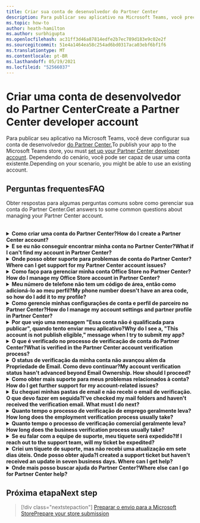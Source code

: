 ```yaml
---
title: Criar sua conta de desenvolvedor do Partner Center
description: Para publicar seu aplicativo na Microsoft Teams, você precisa de uma conta de desenvolvedor do Partner Center.
ms.topic: how-to
author: heath-hamilton
ms.author: surbhigupta
ms.openlocfilehash: ac31ff3d46a87814edfe2b7ec789d183e9c02e2f
ms.sourcegitcommit: 51e4a1464ea58c254ad6bd0317aca03ebf6bf1f6
ms.translationtype: MT
ms.contentlocale: pt-BR
ms.lasthandoff: 05/19/2021
ms.locfileid: "52566037"
---
```

# <a name="create-a-partner-center-developer-account"></a><span data-ttu-id="2a2dd-103">Criar uma conta de desenvolvedor do Partner Center</span><span class="sxs-lookup"><span data-stu-id="2a2dd-103">Create a Partner Center developer account</span></span>

<span data-ttu-id="2a2dd-104">Para publicar seu aplicativo na Microsoft Teams, você deve configurar sua conta de desenvolvedor [do Partner Center.](/office/dev/store/open-a-developer-account)</span><span class="sxs-lookup"><span data-stu-id="2a2dd-104">To publish your app to the Microsoft Teams store, you must [set up your Partner Center developer account](/office/dev/store/open-a-developer-account).</span></span> <span data-ttu-id="2a2dd-105">Dependendo do cenário, você pode ser capaz de usar uma conta existente.</span><span class="sxs-lookup"><span data-stu-id="2a2dd-105">Depending on your scenario, you might be able to use an existing account.</span></span>

## <a name="faq"></a><span data-ttu-id="2a2dd-106">Perguntas frequentes</span><span class="sxs-lookup"><span data-stu-id="2a2dd-106">FAQ</span></span>

<span data-ttu-id="2a2dd-107">Obter respostas para algumas perguntas comuns sobre como gerenciar sua conta do Partner Center.</span><span class="sxs-lookup"><span data-stu-id="2a2dd-107">Get answers to some common questions about managing your Partner Center account.</span></span>

<br>

<details>

<summary><span data-ttu-id="2a2dd-108"><b>Como criar uma conta do Partner Center?</b></span><span class="sxs-lookup"><span data-stu-id="2a2dd-108"><b>How do I create a Partner Center account?</b></span></span></summary>

<span data-ttu-id="2a2dd-109">Você pode criar uma conta do Partner Center de uma das seguintes maneiras:</span><span class="sxs-lookup"><span data-stu-id="2a2dd-109">You can create a Partner Center account one of the following ways:</span></span>

* <span data-ttu-id="2a2dd-110">Se você for novo no Partner Center e não tiver uma Conta de Rede da Microsoft, crie uma conta usando a página de registro [do Partner Center](/office/dev/store/open-a-developer-account#create-an-account-using-the-partner-center-enrollment-page).</span><span class="sxs-lookup"><span data-stu-id="2a2dd-110">If you're new to Partner Center and don't have a Microsoft Network Account, [create an account using the Partner Center enrollment page](/office/dev/store/open-a-developer-account#create-an-account-using-the-partner-center-enrollment-page).</span></span>
* <span data-ttu-id="2a2dd-111">Se você já estiver inscrito na Microsoft Partner Network, crie uma conta diretamente do Partner Center usando [os inscrições existentes do Microsoft Partner Center](/office/dev/store/open-a-developer-account#create-an-account-using-an-existing-partner-center-enrollment).</span><span class="sxs-lookup"><span data-stu-id="2a2dd-111">If you're already enrolled in the Microsoft Partner Network, [create an account directly from Partner Center using existing Microsoft Partner Center enrollments](/office/dev/store/open-a-developer-account#create-an-account-using-an-existing-partner-center-enrollment).</span></span>

<br>

</details>

<details>

<summary><span data-ttu-id="2a2dd-112"><b>E se eu não conseguir encontrar minha conta no Partner Center?</b></span><span class="sxs-lookup"><span data-stu-id="2a2dd-112"><b>What if I can't find my account in Partner Center?</b></span></span></summary>

<span data-ttu-id="2a2dd-113">Abra um [tíquete de suporte do Partner Center](https://partner.microsoft.com/support/v2/?stage=1) e selecione o seguinte:</span><span class="sxs-lookup"><span data-stu-id="2a2dd-113">Open a [Partner Center support ticket](https://partner.microsoft.com/support/v2/?stage=1) and select the following:</span></span>

| <span data-ttu-id="2a2dd-114">Menu</span><span class="sxs-lookup"><span data-stu-id="2a2dd-114">Menu</span></span> | <span data-ttu-id="2a2dd-115">Opção</span><span class="sxs-lookup"><span data-stu-id="2a2dd-115">Option</span></span> |
| -------   | -------  |
|<span data-ttu-id="2a2dd-116">Categoria</span><span class="sxs-lookup"><span data-stu-id="2a2dd-116">Category</span></span>| <span data-ttu-id="2a2dd-117">Marketplace Comercial</span><span class="sxs-lookup"><span data-stu-id="2a2dd-117">Commercial Marketplace</span></span>|
| <span data-ttu-id="2a2dd-118">Tópico</span><span class="sxs-lookup"><span data-stu-id="2a2dd-118">Topic</span></span> | <span data-ttu-id="2a2dd-119">Perguntas gerais sobre Ajuda do Marketplace e Como fazer perguntas</span><span class="sxs-lookup"><span data-stu-id="2a2dd-119">General Marketplace Help and How-to questions</span></span> |
| <span data-ttu-id="2a2dd-120">Subtópico</span><span class="sxs-lookup"><span data-stu-id="2a2dd-120">Subtopic</span></span>| <span data-ttu-id="2a2dd-121">Suplemento do Office</span><span class="sxs-lookup"><span data-stu-id="2a2dd-121">Office add-in</span></span> |

<br>

</details>

<details>

<summary><span data-ttu-id="2a2dd-122"><b>Onde posso obter suporte para problemas de conta do Partner Center?</b></span><span class="sxs-lookup"><span data-stu-id="2a2dd-122"><b>Where can I get support for my Partner Center account issues?</b></span></span></summary>

<span data-ttu-id="2a2dd-123">Visite a [página de suporte de editores](https://aka.ms/marketplacepublishersupport) para pesquisar seu problema.</span><span class="sxs-lookup"><span data-stu-id="2a2dd-123">Visit the [publishers support page](https://aka.ms/marketplacepublishersupport) to search for your issue.</span></span> <span data-ttu-id="2a2dd-124">Se as orientações não são úteis, crie um tíquete de suporte [do Partner Center.](/azure/marketplace/partner-center-portal/support#how-to-open-a-support-ticket)</span><span class="sxs-lookup"><span data-stu-id="2a2dd-124">If the guidance isn't helpful, create a [Partner Center support ticket](/azure/marketplace/partner-center-portal/support#how-to-open-a-support-ticket).</span></span>

<br>

</details>

<details>

<summary><span data-ttu-id="2a2dd-125"><b>Como faço para gerenciar minha conta Office Store no Partner Center?</b></span><span class="sxs-lookup"><span data-stu-id="2a2dd-125"><b>How do I manage my Office Store account in Partner Center?</b></span></span></summary>

<span data-ttu-id="2a2dd-126">Consulte [gerenciar sua conta por meio do Partner Center](/office/dev/store/manage-account-settings-and-profile) para obter informações.</span><span class="sxs-lookup"><span data-stu-id="2a2dd-126">See [manage your account through Partner Center](/office/dev/store/manage-account-settings-and-profile) for information.</span></span>

<br>

</details>

<details>

<summary><span data-ttu-id="2a2dd-127"><b>Meu número de telefone não tem um código de área, então como adicioná-lo ao meu perfil?</b></span><span class="sxs-lookup"><span data-stu-id="2a2dd-127"><b>My phone number doesn't have an area code, so how do I add it to my profile?</b></span></span></summary>

<span data-ttu-id="2a2dd-128">O número de telefone tem três partes: código de país, código de área e número de telefone.</span><span class="sxs-lookup"><span data-stu-id="2a2dd-128">The phone number has three parts: country code, area code, and telephone number.</span></span> <span data-ttu-id="2a2dd-129">Se o número de telefone não incluir um código de área, deixe a segunda caixa vazia e conclua a terceira caixa.</span><span class="sxs-lookup"><span data-stu-id="2a2dd-129">If your phone number doesn't include an area code, leave the second box empty and complete the third box.</span></span>

<br>

</details>

<details>

<summary><span data-ttu-id="2a2dd-130"><b>Como gerencie minhas configurações de conta e perfil de parceiro no Partner Center?</b></span><span class="sxs-lookup"><span data-stu-id="2a2dd-130"><b>How do I manage my account settings and partner profile in Partner Center?</b></span></span></summary>

<span data-ttu-id="2a2dd-131">Consulte [gerenciar configurações de conta e informações de perfil](/windows/uwp/publish/manage-account-settings-and-profile#additional-settings-and-info) para obter informações.</span><span class="sxs-lookup"><span data-stu-id="2a2dd-131">See [manage account settings and profile info](/windows/uwp/publish/manage-account-settings-and-profile#additional-settings-and-info) for information.</span></span>

<br>

</details>

<details>

<summary><span data-ttu-id="2a2dd-132"><b>Por que vejo uma mensagem "Essa conta não é qualificada para publicar", quando tento enviar meu aplicativo?</b></span><span class="sxs-lookup"><span data-stu-id="2a2dd-132"><b>Why do I see a, "This account is not publish eligible," message when I try to submit my app?</b></span></span></summary>

<span data-ttu-id="2a2dd-133">Você recebeu essa mensagem de erro porque o [status de](/partner-center/verification-responses) verificação da conta está pendente.</span><span class="sxs-lookup"><span data-stu-id="2a2dd-133">You received this error message because your [account verification status](/partner-center/verification-responses) is pending.</span></span> <span data-ttu-id="2a2dd-134">Verifique seu status no painel do Partner [Center](https://partner.microsoft.com/dashboard).</span><span class="sxs-lookup"><span data-stu-id="2a2dd-134">Check your status in the Partner Center [dashboard](https://partner.microsoft.com/dashboard).</span></span> <span data-ttu-id="2a2dd-135">Selecione o **ícone Configurações** de engrenagem e escolha **Configurações do desenvolvedor > Conta > Configurações da conta**.</span><span class="sxs-lookup"><span data-stu-id="2a2dd-135">Select the **Settings** gear icon and choose **Developer settings > Account > Account settings**.</span></span>

![Status de verificação do Partner Center](~/assets/images/partner-center-verification-status.png)

<br>

</details>

<details>

<summary><span data-ttu-id="2a2dd-137"><b>O que é verificado no processo de verificação de conta do Partner Center?</b></span><span class="sxs-lookup"><span data-stu-id="2a2dd-137"><b>What is verified in the Partner Center account verification process?</b></span></span></summary>

<span data-ttu-id="2a2dd-138">Há três áreas de verificação, **Propriedade de Email,** **Emprego** e **Negócios.**</span><span class="sxs-lookup"><span data-stu-id="2a2dd-138">There are three verification areas, **Email Ownership**, **Employment**, and **Business**.</span></span> <span data-ttu-id="2a2dd-139">Para obter mais informações, [consulte o que é verificado e como responder](/partner-center/verification-responses#what-is-verified-and-how-to-respond).</span><span class="sxs-lookup"><span data-stu-id="2a2dd-139">For more information, see [what is verified and how to respond](/partner-center/verification-responses#what-is-verified-and-how-to-respond).</span></span>

<span data-ttu-id="2a2dd-140">Se você for o contato principal, administrador global ou administrador de conta, poderá monitorar o status de verificação e acompanhar o progresso em sua página de perfil.</span><span class="sxs-lookup"><span data-stu-id="2a2dd-140">If you're the primary contact, global admin, or account admin, you can monitor verification status and track progress on your profile page.</span></span>

<span data-ttu-id="2a2dd-141">Depois que o processo de verificação é concluído, o status do seu registro na página de perfil muda *de pendente* para *autorizado*.</span><span class="sxs-lookup"><span data-stu-id="2a2dd-141">Once verification process is complete, the status of your enrollment on the profile page changes from *pending* to *authorized*.</span></span> <span data-ttu-id="2a2dd-142">Em seguida, o contato principal recebe um email da Microsoft em alguns dias úteis.</span><span class="sxs-lookup"><span data-stu-id="2a2dd-142">The primary contact then receives an email from Microsoft within a few business days.</span></span>

<br>

</details>

<details>

<summary><span data-ttu-id="2a2dd-143"><b>O status de verificação da minha conta não avançou além da Propriedade de Email. Como devo continuar?</b></span><span class="sxs-lookup"><span data-stu-id="2a2dd-143"><b>My account verification status hasn't advanced beyond Email Ownership. How should I proceed?</b></span></span></summary>

<span data-ttu-id="2a2dd-144">Durante o **processo de verificação de Propriedade de** Email, um email de verificação é enviado para o contato principal.</span><span class="sxs-lookup"><span data-stu-id="2a2dd-144">During the **Email Ownership** verification process, a verification email is sent to the primary contact.</span></span> <span data-ttu-id="2a2dd-145">Verifique sua caixa de entrada  de contato principal para um email do maccount@microsoft.com com a linha de assunto **Ação necessária:** Verifique sua conta de email com a Microsoft e conclua o processo de verificação de email.</span><span class="sxs-lookup"><span data-stu-id="2a2dd-145">Check your primary contact inbox for an email from **maccount@microsoft.com** with the subject line **Action needed: Verify your email account with Microsoft** and complete the email verification process.</span></span> <span data-ttu-id="2a2dd-146">O email de verificação é enviado para o endereço listado nas configurações da conta do Partner Center.</span><span class="sxs-lookup"><span data-stu-id="2a2dd-146">The verification email is sent to the address listed on your Partner Center account settings.</span></span>

<span data-ttu-id="2a2dd-147">Lembre-se do seguinte sobre o processo de verificação de email:</span><span class="sxs-lookup"><span data-stu-id="2a2dd-147">Remember the following about the email verification process:</span></span>

* <span data-ttu-id="2a2dd-148">O link de verificação de email só é válido por sete dias.</span><span class="sxs-lookup"><span data-stu-id="2a2dd-148">The email verification link is only valid for seven days.</span></span>
* <span data-ttu-id="2a2dd-149">Você pode solicitar a ressarção do email visitando a página de perfil do parceiro e selecionando o link **Resend verification email.**</span><span class="sxs-lookup"><span data-stu-id="2a2dd-149">You can request to resend the email by visiting your partner profile page and selecting the **Resend verification email** link.</span></span>
* <span data-ttu-id="2a2dd-150">Para garantir que você receba o email, lista **segura microsoft.com** como um domínio seguro e verifique suas pastas de lixo eletrônico.</span><span class="sxs-lookup"><span data-stu-id="2a2dd-150">To ensure you receive the email, safe-list **microsoft.com** as a secure domain and check your junk email folders.</span></span>

<br>

</details>

<details>

<summary><span data-ttu-id="2a2dd-151"><b>Como obter mais suporte para meus problemas relacionados à conta?</b></span><span class="sxs-lookup"><span data-stu-id="2a2dd-151"><b>How do I get further support for my account-related issues?</b></span></span></summary>

<span data-ttu-id="2a2dd-152">Consulte [suporte para o programa de Marketplace Comercial no Partner Center](/azure/marketplace/partner-center-portal/support) para obter informações.</span><span class="sxs-lookup"><span data-stu-id="2a2dd-152">See [support for the Commercial Marketplace program in Partner Center](/azure/marketplace/partner-center-portal/support) for information.</span></span>

<br>

</details>

<details>

<summary><span data-ttu-id="2a2dd-153"><b>Eu chequei minhas pastas de email e não recebi o email de verificação. O que devo fazer em seguida?</b></span><span class="sxs-lookup"><span data-stu-id="2a2dd-153"><b>I've checked my mail folders and haven't received the verification email. What must I do next?</b></span></span></summary>

<span data-ttu-id="2a2dd-154">Tente o seguinte:</span><span class="sxs-lookup"><span data-stu-id="2a2dd-154">Try the following:</span></span>

* <span data-ttu-id="2a2dd-155">Verifique sua pasta de lixo eletrônico ou spam.</span><span class="sxs-lookup"><span data-stu-id="2a2dd-155">Check your junk or spam folder.</span></span>
* <span data-ttu-id="2a2dd-156">Limpe o cache do navegador, vá para o painel da conta do Partner Center e selecione **Resend email de verificação**.</span><span class="sxs-lookup"><span data-stu-id="2a2dd-156">Clear the browser cache, go to your Partner Center account dashboard, and select **Resend verification email**.</span></span>
* <span data-ttu-id="2a2dd-157">Tente acessar o **link Enviar novamente** o email de verificação de um navegador diferente.</span><span class="sxs-lookup"><span data-stu-id="2a2dd-157">Try accessing the **Resend verification email** link from a different browser.</span></span>
* <span data-ttu-id="2a2dd-158">Trabalhe com seu departamento de IT para garantir que os emails de verificação não sejam bloqueados pelo servidor de email.</span><span class="sxs-lookup"><span data-stu-id="2a2dd-158">Work with your IT department to ensure that the verification emails are not blocked by your email server.</span></span>
* <span data-ttu-id="2a2dd-159">Ajuste o filtro de spam do servidor para permitir ou listar todos os emails de **maccount@microsoft.com**.</span><span class="sxs-lookup"><span data-stu-id="2a2dd-159">Adjust your server's spam filter to allow or safe-list all emails from **maccount@microsoft.com**.</span></span>

<br>

</details>

<details>

<summary><span data-ttu-id="2a2dd-160"><b>Quanto tempo o processo de verificação de emprego geralmente leva?</b></span><span class="sxs-lookup"><span data-stu-id="2a2dd-160"><b>How long does the employment verification process usually take?</b></span></span></summary>

<span data-ttu-id="2a2dd-161">Se todos os detalhes enviados estão corretos, o processo de verificação de emprego leva cerca de duas horas para ser concluído.</span><span class="sxs-lookup"><span data-stu-id="2a2dd-161">If all the submitted details are correct, the employment verification process takes about two hours to complete.</span></span>

<br>

</details>

<details>

<summary><span data-ttu-id="2a2dd-162"><b>Quanto tempo o processo de verificação comercial geralmente leva?</b></span><span class="sxs-lookup"><span data-stu-id="2a2dd-162"><b>How long does the business verification process usually take?</b></span></span></summary>

<span data-ttu-id="2a2dd-163">Se todos os documentos necessários são enviados, a verificação de negócios leva de um a dois dias úteis para ser concluída.</span><span class="sxs-lookup"><span data-stu-id="2a2dd-163">If all the required documents are submitted, business verification takes one to two business days to complete.</span></span>

<br>

</details>

<details>

<summary><span data-ttu-id="2a2dd-164"><b>Se eu falar com a equipe de suporte, meu tíquete será expedido?</b></span><span class="sxs-lookup"><span data-stu-id="2a2dd-164"><b>If I reach out to the support team, will my ticket be expedited?</b></span></span></summary>

<span data-ttu-id="2a2dd-165">Os tíquetes de suporte são resolvidos em uma semana.</span><span class="sxs-lookup"><span data-stu-id="2a2dd-165">Support tickets get resolved in a week.</span></span> <span data-ttu-id="2a2dd-166">Verifique se há atualizações enviadas para o email fornecido ao criar o tíquete de suporte.</span><span class="sxs-lookup"><span data-stu-id="2a2dd-166">Check for updates sent to the email you provided when creating the support ticket.</span></span>

<br>

</details>

<details>

<summary><span data-ttu-id="2a2dd-167"><b>Criei um tíquete de suporte, mas não recebi uma atualização em sete dias úteis. Onde posso obter ajuda?</b></span><span class="sxs-lookup"><span data-stu-id="2a2dd-167"><b>I created a support ticket but haven't received an update in seven business days. Where can I get help?</b></span></span></summary>

<span data-ttu-id="2a2dd-168">Envie um email para <a href="mailto:teamsubm@microsoft.com">teamsubm@microsoft.com</a> com os seguintes detalhes:</span><span class="sxs-lookup"><span data-stu-id="2a2dd-168">Send an email to <a href="mailto:teamsubm@microsoft.com">teamsubm@microsoft.com</a> with the following details:</span></span>

* <span data-ttu-id="2a2dd-169">**Linha de Assunto**: Problema da conta do Partner Center para *<your app name>* .</span><span class="sxs-lookup"><span data-stu-id="2a2dd-169">**Subject Line**: Partner Center Account Issue for *<your app name>*.</span></span>
* <span data-ttu-id="2a2dd-170">**Corpo do email**:</span><span class="sxs-lookup"><span data-stu-id="2a2dd-170">**Email body**:</span></span>
    * <span data-ttu-id="2a2dd-171">Número do tíquete de suporte.</span><span class="sxs-lookup"><span data-stu-id="2a2dd-171">Support ticket number.</span></span>
    * <span data-ttu-id="2a2dd-172">Sua ID do vendedor.</span><span class="sxs-lookup"><span data-stu-id="2a2dd-172">Your seller ID.</span></span>
    * <span data-ttu-id="2a2dd-173">Uma captura de tela do problema (se possível).</span><span class="sxs-lookup"><span data-stu-id="2a2dd-173">A screenshot of the issue (if possible).</span></span>

<br>

</details>

<details>

<summary><span data-ttu-id="2a2dd-174"><b>Onde mais posso buscar ajuda do Partner Center?</b></span><span class="sxs-lookup"><span data-stu-id="2a2dd-174"><b>Where else can I go for Partner Center help?</b></span></span></summary>

<span data-ttu-id="2a2dd-175">Os seguintes recursos também podem ajudar:</span><span class="sxs-lookup"><span data-stu-id="2a2dd-175">The following resources can also assist:</span></span>

* <span data-ttu-id="2a2dd-176">[Microsoft 365 perguntas frequentes sobre envio de aplicativos.](/office/dev/store/appsource-submission-faq)</span><span class="sxs-lookup"><span data-stu-id="2a2dd-176">[Microsoft 365 app submission FAQ](/office/dev/store/appsource-submission-faq).</span></span>
* <span data-ttu-id="2a2dd-177">[Documentação do marketplace comercial](/azure/marketplace/).</span><span class="sxs-lookup"><span data-stu-id="2a2dd-177">[Commercial marketplace documentation](/azure/marketplace/).</span></span>

<br>

</details>

## <a name="next-step"></a><span data-ttu-id="2a2dd-178">Próxima etapa</span><span class="sxs-lookup"><span data-stu-id="2a2dd-178">Next step</span></span>

> [!div class="nextstepaction"]
> [<span data-ttu-id="2a2dd-179">Preparar o envio para a Microsoft Store</span><span class="sxs-lookup"><span data-stu-id="2a2dd-179">Prepare your store submission</span></span>](~/concepts/deploy-and-publish/appsource/prepare/submission-checklist.md)
